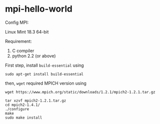 # mpi-hello-world

Config MPI:

Linux Mint 18.3 64-bit

Requirement:
1. C compiler
2. python 2.2 (or above)


First step, install ``build-essential`` using

```
sudo apt-get install build-essential
```

then, ``wget`` required MPICH version using


```
wget https://www.mpich.org/static/downloads/1.2.1/mpich2-1.2.1.tar.gz
```

```
tar xzvf mpich2-1.2.1.tar.gz
cd mpich2-1.4.1/
./configure
make
sudo make install
```
